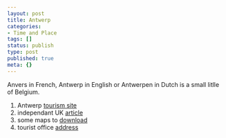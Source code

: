 ```yaml
---
layout: post
title: Antwerp
categories:
- Time and Place
tags: []
status: publish
type: post
published: true
meta: {}
---
```

Anvers in French, Antwerp in English or Antwerpen in Dutch is a small litlle of Belgium.

1. Antwerp [tourism site](http://www.antwerpen.be/eCache/BEN/52.html)
2. independant UK [article](http://www.independent.co.uk/travel/48-hours-in/antwerp-belgium-462006.html)
3. some maps to [download](http://www.visitbelgium.com/maps/antwerpenmap.htm)
4. tourist office [address](http://www.visitbelgium.com/links.htm#toursitofficeinbelgium)
